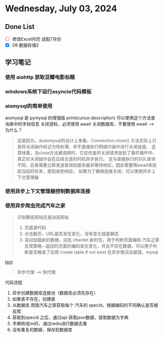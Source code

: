 # Wednesday, July 03, 2024

## Done List

- [ ] 修改Excel月历 适配7月份
- [x] 09 数据存储2

## 学习笔记

### 使用 aiohttp 获取豆瓣电影标题

### windows系统下运行asyncio代码模板

### aiomysql的简单使用

aiomysql 是 pymysql 的增强版
print(cursor.description) 可以使用这个方法查询表中的字段信息
关闭游标，必须使用 await
关闭数据库，不要使用 await --> 为什么？
> 这是因为，从aiomysql的设计上来看，Connection.close() 方法实际上只是将关闭操作标记为待处理，并不直接执行网络IO操作进行关闭连接。
> 这意味着，当close方法被调用时，它仅仅是将关闭请求放到了事件循环中，真正的关闭操作会在后续合适的时机异步执行。
> 这与直接执行的SQL查询不同，后者需要立即发送查询到服务器并等待响应，因此需要用await来挂起当前的任务，直到收到响应。
> 如果为了确保连接关闭，可以使用异步上下文管理器

### 使用异步上下文管理器控制数据库连接

### 使用异步爬虫完成汽车之家

> 识别静态网站还是动态网站
> 1. 页面源代码
> 2. 点击翻页，URL是否发生变化，没有变化就是静态
> 3. 滚动加载新的数据，动态
> chardet 新的包，用于判断页面编码
> 汽车之家 反爬策略--返回的页面的编码发生变化，并且不存在数据，可以用于判断是否触发了反爬 
> create table if not exist 在异步情况会报错，mysql

[text](https://www.che168.com/china/a0_0msdgscncgpi1ltocsp7exf4x0/?pvareaid=102179#currengpostion)

> 异步代理 --> 快代理

代码流程
1. 异步创建数据库连接池（数据库必须先存在）
2. 如果表不存在，创建表
3. 从数据库 爬取汽车之家获取每个 汽车的 specid，根据编码的不同确认是否被反爬
4. 获取到specid 之后，通过api 获取json数据，提取数据为字典
5. 字典转成md5，通过redis进行数据去重
6. 没有重复的数据，保存到数据库